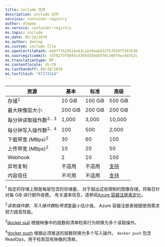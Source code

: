 ```yaml
---
title: include 文件
description: include 文件
services: container-registry
author: dlepow
ms.service: container-registry
ms.topic: include
ms.date: 05/14/2019
ms.author: danlep
ms.custom: include file
ms.openlocfilehash: ee8ff3529524a63ca2e54a64327570197f363538
ms.sourcegitcommit: cd70273f0845cd39b435bd5978ca0df4ac4d7b2c
ms.translationtype: MT
ms.contentlocale: zh-CN
ms.lasthandoff: 09/18/2019
ms.locfileid: "67173314"
---
```

| 资源 | 基本 | 标准 | 高级 |
|---|---|---|---|
| 存储<sup>1</sup> | 10 GiB | 100 GiB| 500 GiB |
| 最大映像层大小 | 200 GiB | 200 GiB | 200 GiB |
| 每分钟读取操作数<sup>2、3</sup> | 1,000 | 3,000 | 10,000 |
| 每分钟写入操作数<sup>2、4</sup> | 100 | 500 | 2,000 |
| 下载带宽 (MBps)<sup>2</sup> | 30 | 60 | 100 |
| 上传带宽 (MBps)<sup>2</sup> | 10 | 20 | 50 |
| Webhook | 2 | 10 | 100 |
| 异地复制 | 不适用 | 不适用 | [支持][geo-replication] |
| 内容信任 | 不可用 | 不适用 | [支持][content-trust] |

<sup>1</sup> 指定的存储上限是每层包含的存储量。 对于超出这些限制的图像存储，将每日针对每 GiB 进行额外收费。 有关速率信息，请参阅[Azure 容器注册表定价][pricing]。

<sup>2</sup>*读取操作数*、*写入操作数*和*带宽*是最小估计值。 Azure 容器注册表根据使用需求努力提高性能。

<sup>3</sup>[docker pull](https://docs.docker.com/registry/spec/api/#pulling-an-image) 根据映像中的层数和清单检索行为转换为多个读取操作。

<sup>4</sup>[docker push](https://docs.docker.com/registry/spec/api/#pushing-an-image) 根据必须推送的层数转换为多个写入操作。 `docker push` 包含 ReadOps，用于检索现有映像的清单。

<!-- LINKS - External -->
[pricing]: https://azure.microsoft.com/pricing/details/container-registry/

<!-- LINKS - Internal -->
[geo-replication]: ../articles/container-registry/container-registry-geo-replication.md
[content-trust]: ../articles/container-registry/container-registry-content-trust.md
